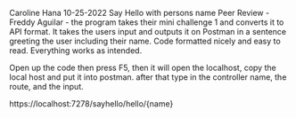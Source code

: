 Caroline Hana
10-25-2022
Say Hello with persons name
Peer Review - Freddy Aguilar - the program takes their mini challenge 1 and converts it to API format. It takes the users input and outputs it on Postman in a sentence greeting the user including their name. Code formatted nicely and easy to read. Everything works as intended.



Open up the code then press F5, then it will open the localhost, copy the local host and put it into postman. after that type in the controller name, the route, and the input.

https://localhost:7278/sayhello/hello/{name}
